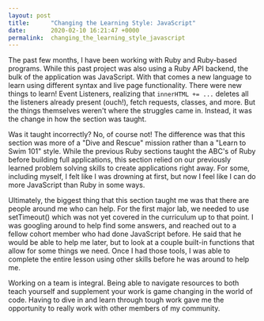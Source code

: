 ```yaml
---
layout: post
title:      "Changing the Learning Style: JavaScript"
date:       2020-02-10 16:21:47 +0000
permalink:  changing_the_learning_style_javascript
---
```


The past few months, I have been working with Ruby and Ruby-based programs. While this past project was also using a Ruby API backend, the bulk of the application was JavaScript. With that comes a new language to learn using different syntax and live page functionality. There were new things to learn! Event Listeners, realizing that `innerHTML += ...` deletes all the listeners already present (ouch!), fetch requests, classes, and more. But the things themselves weren't where the struggles came in. Instead, it was the change in how the section was taught.

Was it taught incorrectly? No, of course not! The difference was that this section was more of a "Dive and Rescue" mission rather than a "Learn to Swim 101" style. While the previous Ruby sections taught the ABC's of Ruby before building full applications, this section relied on our previously learned problem solving skills to create applications right away. For some, including myself, I felt like I was drowning at first, but now I feel like I can do more JavaScript than Ruby in some ways.

Ultimately, the biggest thing that this section taught me was that there are people around me who can help. For the first major lab, we needed to use setTimeout() which was not yet covered in the curriculum up to that point. I was googling around to help find some answers, and reached out to a fellow cohort member who had done JavaScript before. He said that he would be able to help me later, but to look at a couple built-in functions that allow for some things we need. Once I had those tools, I was able to complete the entire lesson using other skills before he was around to help me.

Working on a team is integral. Being able to navigate resources to both teach yourself and supplement your work is game changing in the world of code. Having to dive in and learn through tough work gave me the opportunity to really work with other members of my community.
